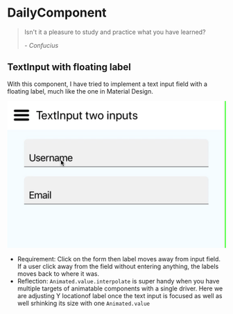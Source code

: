 # DailyComponent

> Isn't it a pleasure to study and practice what you have learned?
>
> _- Confucius_

## TextInput with floating label

With this component, I have tried to implement a text input field with a
floating label, much like the one in Material Design.

![TextInput](./screencapture-textinput.gif)

* Requirement: Click on the form then label moves away from input field. If a
  user click away from the field without entering anything, the labels moves
  back to where it was.
* Reflection: `Animated.value.interpolate` is super handy when you have multiple
  targets of animatable components with a single driver. Here we are adjusting
  Y locationof label once the text input is focused as well as well srhinking
  its size with one `Animated.value`
